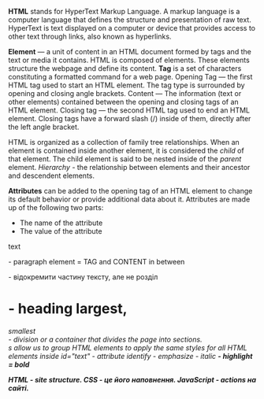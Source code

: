 **HTML** stands for HyperText Markup Language. A markup language is a computer language that defines the structure and presentation of raw text. HyperText is text displayed on a computer or device that provides access to other text through links, also known as hyperlinks.

**Element** — a unit of content in an HTML document formed by tags and the text or media it contains. HTML is composed of elements. These elements structure the webpage and define its content.
**Tag** is a set of characters constituting a formatted command for a web page.
Opening Tag — the first HTML tag used to start an HTML element. The tag type is surrounded by opening and closing angle brackets.
Content — The information (text or other elements) contained between the opening and closing tags of an HTML element.
Closing tag — the second HTML tag used to end an HTML element. Closing tags have a forward slash (/) inside of them, directly after the left angle bracket.

HTML is organized as a collection of family tree relationships.
When an element is contained inside another element, it is considered the *child* of that element. The child element is said to be nested inside of the *parent* element.
*Hierarchy* - the relationship between elements and their ancestor and descendent elements.

**Attributes** can be added to the opening tag of an HTML element to change its default behavior or provide additional data about it.  Attributes are made up of the following two parts:
- The name of the attribute
- The value of the attribute

<p>text</p> - paragraph element = TAG and CONTENT in between
<p><span> - відокремити частину тексту, але не розділ
<body>
<h1> - heading largest, <h6> smallest
<div> - division or a container that divides the page into sections. <div>s allow us to group HTML elements to apply the same styles for all HTML elements inside
id="text" - attribute identify
<em> - emphasize - italic
<strong> - highlight = bold

HTML - site structure. CSS - це його наповнення. JavaScript - actions на сайті.
